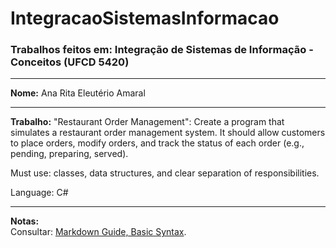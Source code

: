 # IntegracaoSistemasInformacao

### Trabalhos feitos em: Integração de Sistemas de Informação - Conceitos (UFCD 5420)

---

**Nome:** Ana Rita Eleutério Amaral

***

**Trabalho:** 
"Restaurant Order Management": 
Create a program that simulates a restaurant order management system. 
It should allow customers to place orders, modify orders, and track the status of each order (e.g., pending, preparing, served). 

Must use: classes, data structures, and clear separation of responsibilities.

Language: C#

___

**Notas:**  
Consultar: [Markdown Guide, Basic Syntax](https://www.markdownguide.org/basic-syntax).
